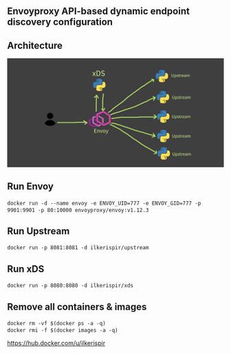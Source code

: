 ## Envoyproxy API-based dynamic endpoint discovery configuration

## Architecture
![Architecture](architecture.png)

## Run Envoy
```
docker run -d --name envoy -e ENVOY_UID=777 -e ENVOY_GID=777 -p 9901:9901 -p 80:10000 envoyproxy/envoy:v1.12.3
```
## Run Upstream
```
docker run -p 8081:8081 -d ilkerispir/upstream
```

## Run xDS
```
docker run -p 8080:8080 -d ilkerispir/xds
```

## Remove all containers & images
```
docker rm -vf $(docker ps -a -q)
docker rmi -f $(docker images -a -q)
```

https://hub.docker.com/u/ilkerispir